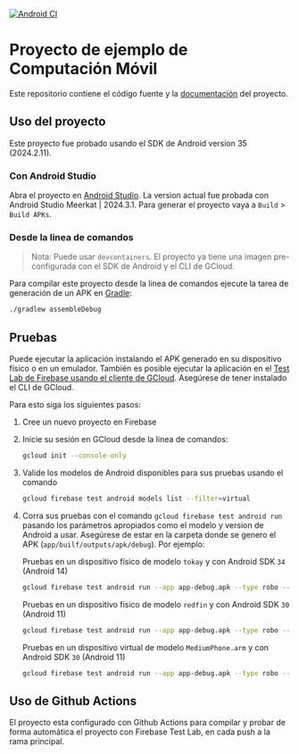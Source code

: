 [![Android CI](https://github.com/android-fis-uan/android-sample-project/actions/workflows/android.yml/badge.svg)](https://github.com/android-fis-uan/android-sample-project/actions/workflows/android.yml)

# Proyecto de ejemplo de Computación Móvil

Este repositorio contiene el código fuente y la [documentación](docs) del proyecto.

## Uso del proyecto

Este proyecto fue probado usando el SDK de Android version 35 (2024.2.11).

### Con Android Studio

Abra el proyecto en [Android Studio](https://developer.android.com/studio). La version actual fue probada con Android Studio Meerkat | 2024.3.1. Para generar el proyecto vaya a `Build` > `Build APKs`.

### Desde la linea de comandos

> Nota: Puede usar `devcontainers`. El proyecto ya tiene una imagen pre-configurada con el SDK de Android y el CLI de GCloud.

Para compilar este proyecto desde la linea de comandos ejecute la tarea de generación de un APK en [Gradle](https://developer.android.com/build/building-cmdline):

```bash
./gradlew assembleDebug
```

## Pruebas

Puede ejecutar la aplicación instalando el APK generado en su dispositivo físico o en un emulador. También es posible ejecutar la aplicación en el [Test Lab de Firebase usando el cliente de GCloud](https://firebase.google.com/docs/test-lab/android/command-line?authuser=0&hl=en). Asegúrese de tener instalado el CLI de GCloud.

Para esto siga los siguientes pasos:

1. Cree un nuevo proyecto en Firebase

1. Inicie su sesión en GCloud desde la linea de comandos:

   ```bash
   gcloud init --console-only
   ```

1. Valide los modelos de Android disponibles para sus pruebas usando el comando

   ```bash
   gcloud firebase test android models list --filter=virtual
   ```

1. Corra sus pruebas con el comando ```gcloud firebase test android run``` pasando los parámetros apropiados como el modelo y version de Android a usar. Asegúrese de estar en la carpeta donde se genero el APK (`app/builf/outputs/apk/debug`). Por ejemplo:
   
   Pruebas en un dispositivo físico de modelo `tokay` y con Android SDK `34` (Android 14)

   ```bash
   gcloud firebase test android run --app app-debug.apk --type robo --device model=tokay,version=34,locale=en,orientation=portrait
   ```

   Pruebas en un dispositivo físico de modelo `redfin` y con Android SDK `30` (Android 11)

   ```bash
   gcloud firebase test android run --app app-debug.apk --type robo --device model=redfin,version=30,locale=en,orientation=portrait
   ```

   Pruebas en un dispositivo virtual de modelo `MediumPhone.arm` y con Android SDK `30` (Android 11) 

   ```bash
   gcloud firebase test android run --app app-debug.apk --type robo --device model=MediumPhone.arm,version=30,locale=en,orientation=portrait
   ```

## Uso de Github Actions

El proyecto esta configurado con Github Actions para compilar y probar de forma automática el proyecto con Firebase Test Lab, en cada push a la rama principal.
